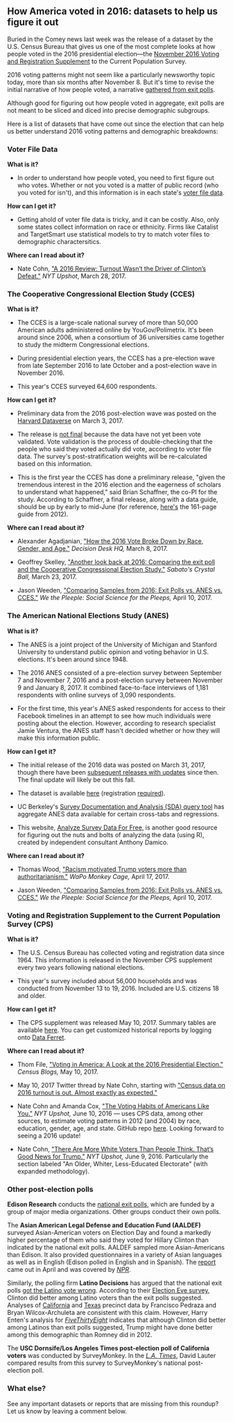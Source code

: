 ## How America voted in 2016: datasets to help us figure it out

Buried in the Comey news last week was the release of a dataset by the U.S. Census Bureau that gives us one of the most complete looks at how people voted in the 2016 presidential election—the [November 2016 Voting and Registration Supplement](https://www.census.gov/newsroom/blogs/random-samplings/2017/05/voting_in_america.html) to the Current Population Survey.

2016 voting patterns might not seem like a particularly newsworthy topic today, more than six months after November 8. But it's time to revise the initial narrative of how people voted, a narrative [gathered from exit polls](https://www.nytimes.com/interactive/2016/11/08/us/elections/exit-poll-analysis.html). 

Although good for figuring out how people voted in aggregate, exit polls are not meant to be sliced and diced into precise demographic subgroups.

Here is a list of datasets that have come out since the election that can help us better understand  2016 voting patterns and demographic breakdowns:

### Voter File Data

**What is it?**

* In order to understand how people voted, you need to first figure out who votes. Whether or not you voted is a matter of public record (who you voted for isn't), and this information is in each state's [voter file data](http://voterlist.electproject.org/). 

**How can I get it?**

* Getting ahold of voter file data is tricky, and it can be costly. Also, only some states collect information on race or ethnicity. Firms like Catalist and TargetSmart use statistical models to try to match voter files to demographic charactersitics.

**Where can I read about it?**

* Nate Cohn, ["A 2016 Review: Turnout Wasn’t the Driver of Clinton’s Defeat."](https://www.nytimes.com/2017/03/28/upshot/a-2016-review-turnout-wasnt-the-driver-of-clintons-defeat.html) *NYT Upshot*, March 28, 2017.

### The Cooperative Congressional Election Study (CCES)

**What is it?**

* The CCES is a large-scale national survey of more than 50,000 American adults administered online by YouGov/Polimetrix. It's been around since 2006, when a consortium of 36 universities came together to study the midterm Congressional elections. 

* During presidential election years, the CCES has a pre-election wave from late September 2016 to late October and a post-election wave in November 2016.

* This year's CCES surveyed 64,600 respondents.

**How can I get it?**

* Preliminary data from the 2016 post-election wave was posted on the [Harvard Dataverse](https://dataverse.harvard.edu/dataset.xhtml?persistentId=doi:10.7910/DVN/GDF6Z0) on March 3, 2017. 

* The release is [not final](https://twitter.com/b_schaffner/status/837733474639413253) because the data have not yet been vote validated. Vote validation is the process of double-checking that the people who said they voted actually did vote, according to voter file data. The survey's post-stratification weights will be re-calculated based on this information. 

* This is the first year the CCES has done a preliminary release, "given the tremendous interest in the 2016 election and the eagerness of scholars to understand what happened," said Brian Schaffner, the co-PI for the study. According to Schaffner, a final release, along with a data guide, should be up by early to mid-June (for reference, [here's](https://dataverse.harvard.edu/file.xhtml?fileId=2688939&version=8.0) the 161-page guide from 2012).

**Where can I read about it?**

* Alexander Agadjanian, ["How the 2016 Vote Broke Down by Race, Gender, and Age."](https://decisiondeskhq.com/data-dives/how-the-2016-vote-broke-down-by-race-gender-and-age/) *Decision Desk HQ,* March 8, 2017.

* Geoffrey Skelley, ["Another look back at 2016: Comparing the exit poll and the Cooperative Congressional Election Study."](http://www.centerforpolitics.org/crystalball/articles/another-look-back-at-2016/) *Sabato's Crystal Ball,* March 23, 2017.

* Jason Weeden, ["Comparing Samples from 2016: Exit Polls vs. ANES vs. CCES."](http://www.pleeps.org/2017/04/10/comparing-samples-from-2016-exit-polls-vs-anes-vs-cces/) *We the Pleeple: Social Science for the Pleeps,* April 10, 2017.

### The American National Elections Study (ANES)

**What is it?**

* The ANES is a joint project of the University of Michigan and Stanford University to understand public opinion and voting behavior in U.S. elections. It's been around since 1948. 

* The 2016 ANES consisted of a pre-election survey between September 7 and November 7, 2016 and a post-election survey between November 9 and January 8, 2017. It combined face-to-face interviews of 1,181 respondents with online surveys of 3,090 respondents.

* For the first time, this year's ANES asked respondents for access to their Facebook timelines in an
attempt to see how much individuals were posting about the election. However, according to research specialist Jamie Ventura, the ANES staff hasn't decided whether or how they will make this  information public. 

**How can I get it?**

* The initial release of the 2016 data was posted on March 31, 2017, though there have been [subsequent releases with updates](https://twitter.com/electionstudies) since then. The final update will likely be out this fall.

* The dataset is available [here](http://www.electionstudies.org/studypages/download/datacenter_all_NoData.php) (registration [required](http://www.electionstudies.org/studypages/download/registration_form.php)).

* UC Berkeley's [Survey Documentation and Analysis (SDA) query tool](http://sda.berkeley.edu/archive.htm) has aggregate ANES data available for certain cross-tabs and regressions. 

* This website, [Analyze Survey Data For Free,](http://www.asdfree.com/search/label/american%20national%20election%20studies%20%28anes%29) is another good resource for figuring out the nuts and bolts of analyzing the data (using R), created by independent consultant Anthony Damico.

**Where can I read about it?**

* Thomas Wood, ["Racism motivated Trump voters more than authoritarianism."](https://www.washingtonpost.com/news/monkey-cage/wp/2017/04/17/racism-motivated-trump-voters-more-than-authoritarianism-or-income-inequality/) *WaPo Monkey Cage,* April 17, 2017.

* Jason Weeden, ["Comparing Samples from 2016: Exit Polls vs. ANES vs. CCES."](http://www.pleeps.org/2017/04/10/comparing-samples-from-2016-exit-polls-vs-anes-vs-cces/) *We the Pleeple: Social Science for the Pleeps,* April 10, 2017.

### Voting and Registration Supplement to the Current Population Survey (CPS)

**What is it?**

* The U.S. Census Bureau has collected voting and registration data since 1964. This information is released in the November CPS supplement every two years following national elections.

* This year's survey included about 56,000 households and was conducted from November 13 to 19, 2016. Included are U.S. citizens 18 and older.

**How can I get it?**

* The CPS supplement was released May 10, 2017. Summary tables are available [here](https://www.census.gov/data/tables/time-series/demo/voting-and-registration/p20-580.html). You can get customized historical reports by logging onto [Data Ferret](https://dataferrett.census.gov/).

**Where can I read about it?**

* Thom File, ["Voting in America: A Look at the 2016 Presidential Election."](https://www.census.gov/newsroom/blogs/random-samplings/2017/05/voting_in_america.html) *Census Blogs,* May 10, 2017.

* May 10, 2017 Twitter thread by Nate Cohn, starting with ["Census data on 2016 turnout is out. Almost exactly as expected."](https://twitter.com/Nate_Cohn/status/862327580015415296)

* Nate Cohn and Amanda Cox, ["The Voting Habits of Americans Like You."](https://www.nytimes.com/interactive/2016/06/10/upshot/voting-habits-turnout-partisanship.html?_r=0) *NYT Upshot,* June 10, 2016 — uses CPS data, among other sources, to estimate voting patterns in 2012 (and 2004) by race, education, gender, age, and state. GitHub repo [here](https://github.com/TheUpshot/2004-2012-presidential-election-model). Looking forward to seeing a 2016 update!

* Nate Cohn, ["There Are More White Voters Than People Think. That’s Good News for Trump."](https://www.nytimes.com/2016/06/10/upshot/there-are-more-white-voters-than-people-think-thats-good-news-for-trump.html) *NYT Upshot,* June 9, 2016. Particularly the section labeled "An Older, Whiter, Less-Educated Electorate" (with expanded methodology).

### Other post-election polls

**Edison Research** conducts the [national exit polls](http://www.edisonresearch.com/behind-numbers-2016-national-election-exit-poll/), which are funded by a group of major media organizations. Other groups conduct their own polls.

The **Asian American Legal Defense and Education Fund (AALDEF)** surveyed Asian-American voters on Election Day and found a markedly higher percentage of them who said they voted for Hillary Clinton than indicated by the national exit polls. AALDEF sampled more Asian-Americans than Edison. It also provided questionnaires in a variety of Asian languages as well as in English (Edison polled in English and in Spanish). The [report](http://aaldef.org/TheAsianAmericanVote2016-AALDEF.pdf) came out in April and was covered by [*NPR*](http://www.npr.org/2017/04/18/524371847/trump-lost-more-of-the-asian-american-vote-than-the-national-exit-polls-showed).

Similarly, the polling firm **Latino Decisions** has argued that the national exit polls [got the Latino vote wrong](https://www.washingtonpost.com/news/monkey-cage/wp/2016/11/11/in-record-numbers-latinos-voted-overwhelmingly-against-trump-we-did-the-research/). According to their [Election Eve survey](http://www.latinodecisions.com/2016-election-eve-poll/), Clinton did better among Latino voters than the exit polls suggested. Analyses of [California](https://www.washingtonpost.com/news/monkey-cage/wp/2016/12/02/donald-trump-did-not-win-34-of-latino-vote-in-texas-he-won-much-less/?utm_term=.0d99b4ead7bf) and [Texas](http://www.latimes.com/opinion/op-ed/la-oe-pedraza-latino-vote-20170111-story.html) precinct data by Francisco Pedraza and Bryan Wilcox-Archuleta are consistent with this claim. However, Harry Enten's analysis for [*FiveThirtyEight*](https://fivethirtyeight.com/features/trump-probably-did-better-with-latino-voters-than-romney-did/) indicates that although Clinton did better among Latinos than exit polls suggested, Trump might have done better among this demographic than Romney did in 2012.

The **USC Dornsife/Los Angeles Times post-election poll of California voters** was conducted by SurveyMonkey. In the [*L.A. Times*](http://www.latimes.com/politics/la-na-pol-california-presidential-poll-20161116-story.html), David Lauter compared results from this survey to SurveyMonkey's national post-election poll.

### What else?

See any important datasets or reports that are missing from this roundup? Let us know by leaving a comment below.

